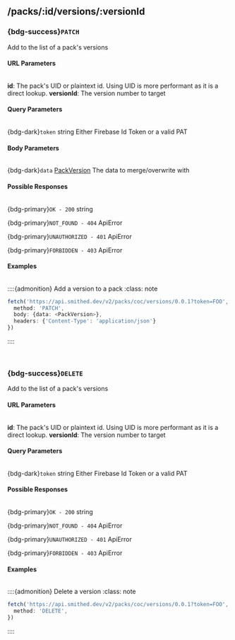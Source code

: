 ## /packs/:id/versions/:versionId
### {bdg-success}`PATCH`

Add to the list of a pack's versions


#### URL Parameters
<div class='sd-bg-secondary' style='width: 95%; height: 1px; margin: 0em 0em 0.1em 0em'></div>

**id**:
The pack's UID or plaintext id. Using UID is more performant as it is a direct lookup.
**versionId**:
The version number to target


#### Query Parameters
<div class='sd-bg-secondary' style='width: 95%; height: 1px; margin: 0em 0em 0.1em 0em'></div>

{bdg-dark}`token` <label class="sd-text-secondary">string</label>
Either Firebase Id Token or a valid PAT



#### Body Parameters
<div class='sd-bg-secondary' style='width: 95%; height: 1px; margin: 0em 0em 0.1em 0em'></div>

{bdg-dark}`data` <label class="sd-text-secondary">[PackVersion](/api/data-types#packdata)</label>
The data to merge/overwrite with



#### Possible Responses
<div class='sd-bg-secondary' style='width: 95%; height: 1px; margin: 0em 0em 0.1em 0em'></div>

{bdg-primary}`OK - 200` <label class="sd-text-secondary">string</label>

{bdg-primary}`NOT_FOUND - 404` <label class="sd-text-secondary">ApiError</label>

{bdg-primary}`UNAUTHORIZED - 401` <label class="sd-text-secondary">ApiError</label>

{bdg-primary}`FORBIDDEN - 403` <label class="sd-text-secondary">ApiError</label>



#### Examples
<div class='sd-bg-secondary' style='width: 95%; height: 1px; margin: 0em 0em 0.1em 0em'></div>

::::{admonition} Add a version to a pack
    :class: note        
```ts
fetch('https://api.smithed.dev/v2/packs/coc/versions/0.0.1?token=FOO', {
  method: 'PATCH',
  body: {data: <PackVersion>},
  headers: {'Content-Type': 'application/json'}
})
```
::::

<br/>


### {bdg-success}`DELETE`

Add to the list of a pack's versions


#### URL Parameters
<div class='sd-bg-secondary' style='width: 95%; height: 1px; margin: 0em 0em 0.1em 0em'></div>

**id**:
The pack's UID or plaintext id. Using UID is more performant as it is a direct lookup.
**versionId**:
The version number to target


#### Query Parameters
<div class='sd-bg-secondary' style='width: 95%; height: 1px; margin: 0em 0em 0.1em 0em'></div>

{bdg-dark}`token` <label class="sd-text-secondary">string</label>
Either Firebase Id Token or a valid PAT




#### Possible Responses
<div class='sd-bg-secondary' style='width: 95%; height: 1px; margin: 0em 0em 0.1em 0em'></div>

{bdg-primary}`OK - 200` <label class="sd-text-secondary">string</label>

{bdg-primary}`NOT_FOUND - 404` <label class="sd-text-secondary">ApiError</label>

{bdg-primary}`UNAUTHORIZED - 401` <label class="sd-text-secondary">ApiError</label>

{bdg-primary}`FORBIDDEN - 403` <label class="sd-text-secondary">ApiError</label>



#### Examples
<div class='sd-bg-secondary' style='width: 95%; height: 1px; margin: 0em 0em 0.1em 0em'></div>

::::{admonition} Delete a version
    :class: note        
```ts
fetch('https://api.smithed.dev/v2/packs/coc/versions/0.0.1?token=FOO', {
  method: 'DELETE',
})
```
::::

<br/>


